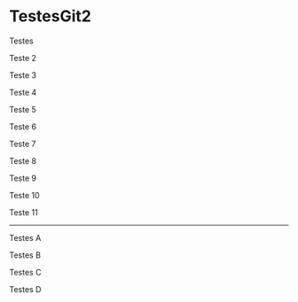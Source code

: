 # TestesGit2
Testes

Teste 2

Teste 3

Teste 4

Teste 5

Teste 6

Teste 7

Teste 8

Teste 9

Teste 10

Teste 11

-----

Testes A

Testes B

Testes C

Testes D